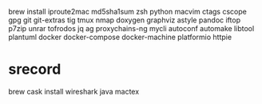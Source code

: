 brew install
iproute2mac md5sha1sum zsh python macvim ctags cscope gpg git git-extras tig tmux nmap doxygen graphviz astyle pandoc iftop p7zip unrar tofrodos jq ag proxychains-ng mycli autoconf automake libtool plantuml docker docker-compose docker-machine platformio httpie

# srecord

brew cask install
wireshark java mactex

